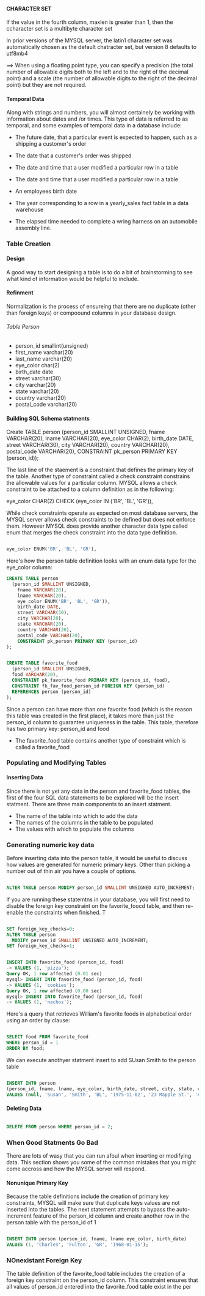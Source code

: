 #### CHARACTER SET

If the value in the fourth column, maxlen is greater than 1, then the
ccharacter set is a multibyte character set

In prior versions of the MYSQL server, the latin1 character set was automatically
chosen as the default chatracter set, but version 8 defaults to utf8mb4

==> When using a floating point type, you can specify a precision (the total number
  of allowable digits both to the left and to the right of the decimal point) and
  a scale (the number of allowable digits to the right of the decimal point)
  but they are not required.

#### Temporal Data

Along with strings and numbers, you will almost certainely be working with
information about dates and /or times. This type of data is referred to as
temporal, and some examples of temporal data in a database include:

  - The future date, that a particular event is expected to happen, such as a
  shipping a customer's order

  - The date that a customer's order was shipped
  - The date and time that a user modified a particular row in a table
  - The date and time that a user modified a particular row in a table
  - An employees birth date
  - The year corresponding to a row in a yearly_sales fact table in a data warehouse
  - The elapsed time needed to complete a wring harness on an automobile assembly line.


### Table Creation

#### Design

A good way to start designing a table is to do a bit of brainstorming to see what
kind of information would be helpful to include.

#### Refinment

Normalization is the process of ensureing that there are no duplicate (other than foreign keys)
or compoound columns in your database design.

###### Table Person

  - person_id smallint(unsigned)
  - first_name varchar(20)
  - last_name varchar(20)
  - eye_color char(2)
  - birth_date date
  - street varchar(30)
  - city varchar(20)
  - state varchar(20)
  - country varchar(20)
  - postal_code varchar(20)

#### Building SQL Schema statments

Create TABLE person
  (person_id SMALLINT UNSIGNED,
    fname VARCHAR(20),
    lname VARCHAR(20),
    eye_color CHAR(2),
    birth_date DATE,
    street VARCHAR(30),
    city VARCHAR(20),
    country VARCHAR(20),
    postal_code VARCHAR(20),
    CONSTRAINT pk_person PRIMARY KEY (person_id));


The last line of the staement is a constraint that defines the primary key of the table.
Another type of constraint called a check constraint  constrains the allowable values for
a particular column. MYSQL allows a check constraint to be attached to a column definition
as in the following:

eye_color CHAR(2) CHECK (eye_color IN ('BR', 'BL', 'GR')),

While check constraints operate as expected on most database servers, the MYSQL
server allows check constraints to be defined but does not enforce them.
However MYSQL does provide another character data type called enum that merges
the check constraint into the data type definition.


```sql

eye_color ENUM('BR', 'BL', 'GR'),
```
Here's how the person table definition looks with an enum data type for the eye_color
column:

```sql
CREATE TABLE person
  (person_id SMALLINT UNSIGNED,
    fname VARCHAR(20),
    lname VARCHAR(20),
    eye_color ENUM('BR', 'BL', 'GR')),
    birth_date DATE,
    street VARCHAR(30),
    city VARCHAR(20),
    state VARCHAR(20),
    country VARCHAR(20),
    postal_code VARCHAR(20),
    CONSTRAINT pk_person PRIMARY KEY (person_id)
);
```

```sql

CREATE TABLE favorite_food
  (person_id SMALLINT UNSIGNED,
  food VARCHAR(20),
  CONSTRAINT pk_favorite_food PRIMARY KEY (person_id, food),
  CONSTRAINT fk_fav_food_person_id FOREIGN KEY (person_id)
  REFERENCES person (person_id)
);
```

Since a person can have more than one favorite food (which is the reason this table
  was created in the first place), it takes more than just the person_id column
  to guarantee uniqueness in the table. This table, therefore has two primary key: person_id and food

- The favorite_food table contains another type of constraint which is called a favorite_food

### Populating and Modifying Tables

#### Inserting Data

Since there is not yet any data in the person and favorite_food tables, the first of the
four SQL data statements to be explored will be the insert statment. There are three
main components to an insert statment.

  - The name of the table into which to add the data
  - The names of the columns in the table to be populated
  - The values with which to populate the columns

### Generating numeric key data

Before inserting data into the person table, it would be useful to discuss how values
are generated for numeric primary keys. Other than picking a number out of thin air
you have a couple of options.

```sql

ALTER TABLE person MODIFY person_id SMALLINT UNSIGNED AUTO_INCREMENT;
```

If you are running these statemtns in your database, you will first need to disable
the foreign key constraint on the favorite_foocd table, and then re-enable the constraints
when finished. T

```sql

SET foreign_key_checks=0;
ALTER TABLE person
  MODIFY person_id SMALLINT UNSIGNED AUTO_INCREMENT;
SET foreign_key_checks=1;
```

```sql

INSERT INTO favorite_food (person_id, food)
-> VALUES (1, 'pizza');
Query OK, 1 row affected (0.01 sec)
mysql> INSERT INTO favorite_food (person_id, food)
-> VALUES (1, 'cookies');
Query OK, 1 row affected (0.00 sec)
mysql> INSERT INTO favorite_food (person_id, food)
-> VALUES (1, 'nachos');

```

Here's a query that retrieves William's favorite foods in alphabetical order using
an order by clause:

```sql

SELECT food FROM favorite_food
WHERE person_id = 1
ORDER BY food;
```

We can execute anothyer statment insert to add SUsan Smith to the person table

```sql

INSERT INTO person
(person_id, fname, lname, eye_color, birth_date, street, city, state, country, postal_code)
VALUES (null, 'Susan', 'Smith', 'BL', '1975-11-02', '23 Mapple St.', 'Arlington', 'VA', 'USA', '20220');
```

#### Deleting Data

```sql

DELETE FROM person WHERE person_id = 2;
```

### When Good Statments Go Bad

There are lots of wasy that you can run afoul when inserting or modifying data.
This section shows you some of the common mistakes that you might come accross
and how the MYSQL server will respond.

#### Nonunique Primary Key

Because the table definitions include the creation of primary key constraints,
MYSQL will make sure that duplicate keys values are not inserted into the tables.
The next statement attempts to bypass the auto-increment feature of the person_id column
and create another row in the person table with the person_id of 1

```sql 

INSERT INTO person (person_id, fname, lname eye_color, birth_date)
VALUES (1, 'Charles', 'Fulton', 'GR', '1968-01-15');

```


### NOnexistant Foreign Key

The table definition of the favorite_food table includes the creation of a
foreign key constraint on the person_id column. This constraint ensures that
all values of person_id entered into the favorite_food table exist in the per
